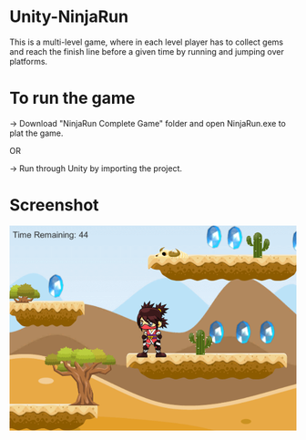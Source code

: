 # Unity-NinjaRun
This is a multi-level game, where in each level player has to collect gems and reach the finish line before a given time by running and jumping over platforms.

# To run the game

-> Download "NinjaRun Complete Game" folder and open NinjaRun.exe to plat the game.

OR

-> Run through Unity by importing the project.


# Screenshot
<img src = "NinjaRunScreenshot.png" width = 600>
